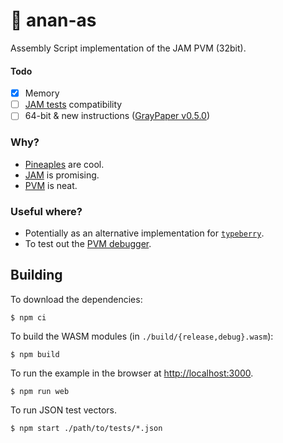 # 🍍 anan-as

Assembly Script implementation of the JAM PVM (32bit).

#### Todo

- [x] Memory
- [ ] [JAM tests](https://github.com/w3f/jamtestvectors/pull/3) compatibility
- [ ] 64-bit & new instructions ([GrayPaper v0.5.0](https://graypaper.fluffylabs.dev))

### Why?

- [Pineaples](https://en.wikipedia.org/wiki/Ananas) are cool.
- [JAM](https://graypaper.com/) is promising.
- [PVM](https://github.com/paritytech/polkavm) is neat.


### Useful where?

- Potentially as an alternative implementation for [`typeberry`](https://github.com/fluffylabs).
- To test out the [PVM debugger](https://pvm.fluffylabs.dev).

## Building

To download the dependencies:
```
$ npm ci
```

To build the WASM modules (in `./build/{release,debug}.wasm`):

```
$ npm build
```

To run the example in the browser at [http://localhost:3000](http://localhost:3000).

```
$ npm run web
```

To run JSON test vectors.

```
$ npm start ./path/to/tests/*.json
```
